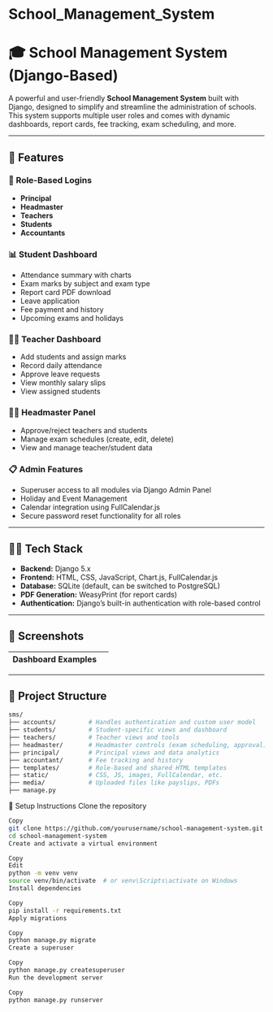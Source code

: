 # School_Management_System
# 🎓 School Management System (Django-Based)

A powerful and user-friendly **School Management System** built with Django, designed to simplify and streamline the administration of schools. This system supports multiple user roles and comes with dynamic dashboards, report cards, fee tracking, exam scheduling, and more.

---

## 🚀 Features

### 🔐 Role-Based Logins
- **Principal**
- **Headmaster**
- **Teachers**
- **Students**
- **Accountants**

### 📊 Student Dashboard
- Attendance summary with charts
- Exam marks by subject and exam type
- Report card PDF download
- Leave application
- Fee payment and history
- Upcoming exams and holidays

### 👨‍🏫 Teacher Dashboard
- Add students and assign marks
- Record daily attendance
- Approve leave requests
- View monthly salary slips
- View assigned students

### 👨‍💼 Headmaster Panel
- Approve/reject teachers and students
- Manage exam schedules (create, edit, delete)
- View and manage teacher/student data

### 📋 Admin Features
- Superuser access to all modules via Django Admin Panel
- Holiday and Event Management
- Calendar integration using FullCalendar.js
- Secure password reset functionality for all roles

---

## 🧑‍💻 Tech Stack

- **Backend:** Django 5.x
- **Frontend:** HTML, CSS, JavaScript, Chart.js, FullCalendar.js
- **Database:** SQLite (default, can be switched to PostgreSQL)
- **PDF Generation:** WeasyPrint (for report cards)
- **Authentication:** Django’s built-in authentication with role-based control

---

## 📸 Screenshots

| Dashboard Examples | |
|--------------------|--|


---

## 📂 Project Structure

```bash
sms/
├── accounts/         # Handles authentication and custom user model
├── students/         # Student-specific views and dashboard
├── teachers/         # Teacher views and tools
├── headmaster/       # Headmaster controls (exam scheduling, approval)
├── principal/        # Principal views and data analytics
├── accountant/       # Fee tracking and history
├── templates/        # Role-based and shared HTML templates
├── static/           # CSS, JS, images, FullCalendar, etc.
├── media/            # Uploaded files like payslips, PDFs
├── manage.py

```
🔧 Setup Instructions
Clone the repository

```bash
Copy
git clone https://github.com/yourusername/school-management-system.git
cd school-management-system
Create and activate a virtual environment
```
```bash
Copy
Edit
python -m venv venv
source venv/bin/activate  # or venv\Scripts\activate on Windows
Install dependencies
```
```bash
Copy
pip install -r requirements.txt
Apply migrations
```
```bash
Copy
python manage.py migrate
Create a superuser
```
```bash
Copy
python manage.py createsuperuser
Run the development server
```
```bash
Copy
python manage.py runserver
```
